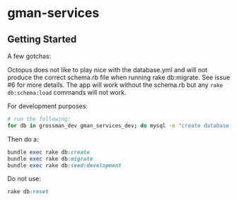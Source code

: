 # gman-services

## Getting Started
A few gotchas:

Octopus does not like to play nice with the database.yml and will not produce the
correct schema.rb file when running rake db:migrate. See issue #6 for more details.
The app will work without the schema.rb but any 
```rake db:schema:load``` commands will not work.

For development purposes:
```Bash
# run the following:
for db in grossman_dev gman_services_dev; do mysql -e "create database $db" ; done
```
Then do a:
```ruby
bundle exec rake db:create
bundle exec rake db:migrate
bundle exec rake db:seed:development
```

Do not use:
```ruby
rake db:reset
```
